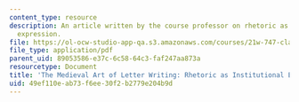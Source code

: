 ```yaml
---
content_type: resource
description: An article written by the course professor on rhetoric as an institutional
  expression.
file: https://ol-ocw-studio-app-qa.s3.amazonaws.com/courses/21w-747-classical-rhetoric-and-modern-political-discourse-fall-2009/49ef110eab73f6ee30f2b2779e204b9d_MIT21W_747_01F09_study08.pdf
file_type: application/pdf
parent_uid: 89053586-e37c-6c58-64c3-faf247aa873a
resourcetype: Document
title: 'The Medieval Art of Letter Writing: Rhetoric as Institutional Expression'
uid: 49ef110e-ab73-f6ee-30f2-b2779e204b9d
---
```

